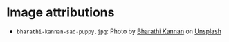 # Image attributions
- `bharathi-kannan-sad-puppy.jpg`: Photo by [Bharathi Kannan](https://unsplash.com/photos/BrtCGcrZd10) on [Unsplash](https://unsplash.com)
